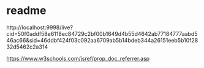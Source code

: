# readme
http://localhost:9998/live?cid=50f0addf58e6118ec84729c2bf00b1649d4b55d4642ab77184777aabd546ac66&sid=46ddbf424f03c092aa6709ab5b14bdeb344a26151eeb5b10f2832d5462c2a314

https://www.w3schools.com/jsref/prop_doc_referrer.asp
